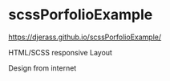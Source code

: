 # scssPorfolioExample
https://djerass.github.io/scssPorfolioExample/

HTML/SCSS responsive Layout

Design from internet
